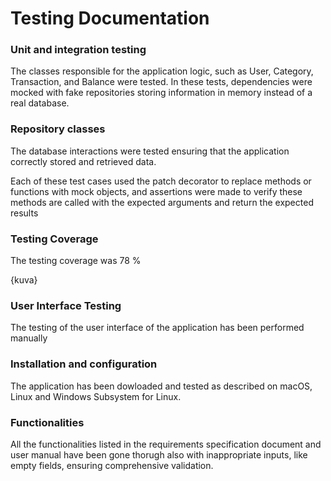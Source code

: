 # Testing Documentation


### Unit and integration testing

The classes responsible for the application logic, such as User, Category, Transaction, and Balance were tested. In these tests, dependencies were mocked with fake repositories storing information in memory instead of a real database.


### Repository classes

The database interactions were tested ensuring that the application correctly stored and retrieved data.

Each of these test cases used the patch decorator to replace methods or functions with mock objects, and assertions were made to verify these methods are called with the expected arguments and return the expected results



### Testing Coverage

The testing coverage was 78 % 

{kuva}


### User Interface Testing 

The testing of the user interface of the application has been performed manually 

### Installation and configuration

The application has been dowloaded and tested as described on macOS, Linux and  Windows Subsystem for Linux.

### Functionalities

All the functionalities listed in the requirements specification document and user manual have been gone thorugh also with inappropriate inputs, like empty fields, ensuring comprehensive validation.
